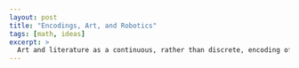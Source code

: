```yaml
---
layout: post
title: "Encodings, Art, and Robotics"
tags: [math, ideas]
excerpt: >
  Art and literature as a continuous, rather than discrete, encoding of humanity
---
```



